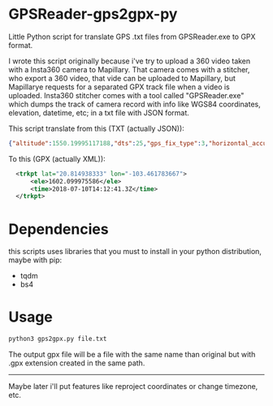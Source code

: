 # GPSReader-gps2gpx-py
Little Python script for translate GPS .txt files from GPSReader.exe to GPX format.

I wrote this script originally because i've try to upload a 360 video taken with a Insta360 camera to Mapillary. That camera comes with a stitcher, who export a 360 video, that vide can be uploaded to Mapillary, but Mapillarye requests for a separated GPX track file when a video is uploaded. Insta360 stitcher comes with a tool called "GPSReader.exe" which dumps the track of camera record with info like WGS84 coordinates, elevation, datetime, etc; in a txt file with JSON format.

This script translate from this (TXT (actually JSON)):

```json
{"altitude":1550.19995117188,"dts":25,"gps_fix_type":3,"horizontal_accuracy":0.959999978542328,"latitude":20.664298,"longitude":-103.362843666667,"pts":25,"speed_accuracy":0.0,"time_gps_epoch":1530809527.8,"velocity_east":6.65024900436401,"velocity_north":-2.46130895614624,"velocity_up":0.0,"vertical_accuracy":0.959999978542328}
```

To this (GPX (actually XML)):

```xml
  <trkpt lat="20.814938333" lon="-103.461783667">
      <ele>1602.099975586</ele>
      <time>2018-07-10T14:12:41.3Z</time>
  </trkpt>
```

# Dependencies

this scripts uses libraries that you must to install in your python distribution, maybe with pip:

- tqdm
- bs4

# Usage

```bash
python3 gps2gpx.py file.txt
```
The output gpx file will be a file with the same name than original but with .gpx extension created in the same path.

----
Maybe later i'll put features like reproject coordinates or change timezone, etc.
